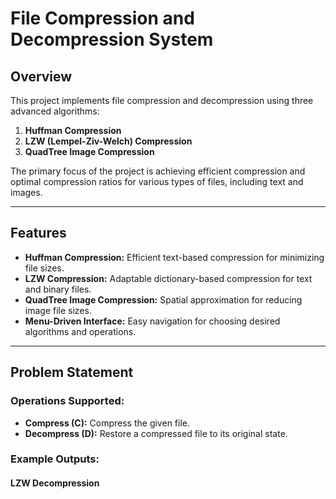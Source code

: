 # File Compression and Decompression System  

## Overview  
This project implements file compression and decompression using three advanced algorithms:  
1. **Huffman Compression**  
2. **LZW (Lempel-Ziv-Welch) Compression**  
3. **QuadTree Image Compression**  

The primary focus of the project is achieving efficient compression and optimal compression ratios for various types of files, including text and images.  

---

## Features  
- **Huffman Compression:** Efficient text-based compression for minimizing file sizes.  
- **LZW Compression:** Adaptable dictionary-based compression for text and binary files.  
- **QuadTree Image Compression:** Spatial approximation for reducing image file sizes.  
- **Menu-Driven Interface:** Easy navigation for choosing desired algorithms and operations.  

---

## Problem Statement  
### Operations Supported:  
- **Compress (C):** Compress the given file.  
- **Decompress (D):** Restore a compressed file to its original state.  

### Example Outputs:  
#### LZW Decompression  

